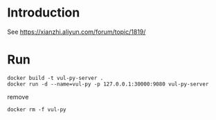 # Introduction

See https://xianzhi.aliyun.com/forum/topic/1819/


# Run

```
docker build -t vul-py-server .
docker run -d --name=vul-py -p 127.0.0.1:30000:9080 vul-py-server
```

remove

```
docker rm -f vul-py
```
